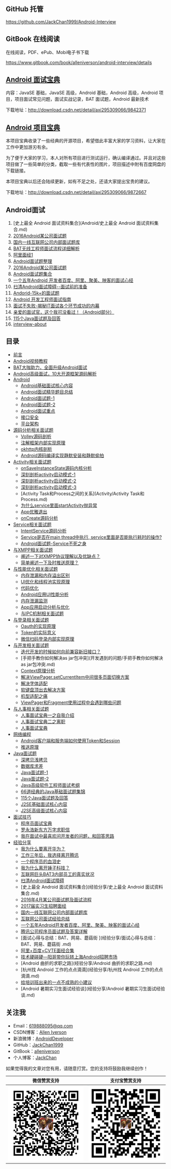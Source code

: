 ## GitHub 托管

https://github.com/JackChan1999/Android-Interview

## GitBook 在线阅读

在线阅读，PDF、ePub、Mobi电子书下载

https://www.gitbook.com/book/alleniverson/android-interview/details

## [Android 面试宝典](http://download.csdn.net/detail/axi295309066/9842371)

内容：JavaSE 基础，JavaSE 高级，Android 基础，Android 高级，Android 项目，项目面试常见问题，面试实战记录，BAT 面试题，Android 最新技术

下载地址：http://download.csdn.net/detail/axi295309066/9842371

## [Android 项目宝典](http://download.csdn.net/detail/axi295309066/9872667)

本项目宝典收录了一些经典的开源项目，希望借此丰富大家的学习资料，让大家在工作中更加游刃有余。

为了便于大家的学习，本人对所有项目进行测试运行，确认编译通过。并且对这些项目做了一些简单的分类，截取一些有代表性的图片，项目描述中附有百度网盘的下载链接。

本项目宝典以后还会陆续更新，如有不足之处，还请大家提出宝贵的建议。

下载地址：http://download.csdn.net/detail/axi295309066/9872667

## Android面试

1. [史上最全 Android 面试资料集合](Android/史上最全 Android 面试资料集合.md)
2. [2016Android某公司面试题](http://blog.csdn.net/jdsjlzx/article/details/51201925)
3. [国内一线互联网公司内部面试题库](https://github.com/JackyAndroid/AndroidInterview-Q-A/blob/master/README-CN.md)
4. [BAT无线工程师面试流程详细解析](http://blog.csdn.net/axi295309066/article/details/52317615)
5. [阿里面经1](http://blog.csdn.net/axi295309066/article/details/50512835)
6. [ Android面试题整理](http://blog.csdn.net/x605940745/article/category/1808335)
7. [2016Android某公司面试题](http://yuweiguocn.github.io/interview-2016-big-company/)
8. [Android面试题集合](http://blog.csdn.net/axi295309066/article/details/54089310)
9. [一个五年Android 开发者百度、阿里、聚美、映客的面试心经](http://blog.csdn.net/jdsjlzx/article/details/51860422?locationNum=2&fps=1)
10. [扫清Android面试障碍--面试前的准备](http://blog.csdn.net/jdsjlzx/article/details/51424303?locationNum=1&fps=1)
11. [Andorid-15k+的面试题](http://blog.csdn.net/jdsjlzx/article/details/40738053?locationNum=3&fps=1)
12. [Android 开发工程师面试指南](https://github.com/GeniusVJR/LearningNotes)
13. [面试不失败-揭秘IT面试各个环节成功的内幕](https://pan.baidu.com/s/1mhB0aSg?errno=0&errmsg=Auth%20Login%20Sucess&&bduss=&ssnerror=0#list/path=%2F)
14. [亲爱的面试官，这个我可没看过！（Android部分）](http://www.jianshu.com/p/89f19d67b348)
15. [115个Java面试题及回答](https://github.com/snowdream/115-Java-Interview-Questions-and-Answers/tree/master/zh)
16. [interview-about](https://github.com/closedevice/interview-about)

## 目录

- [前言](README.md)
- [Android视频教程](Android/Android视频教程.md)
- [BAT大咖助力，全面升级Android面试](Android/BAT大咖助力全面升级Android面试.md)
- [Android高级面试，10大开源框架源码解析](Android/Android高级面试10大开源框架源码解析.md)
- [Android](Android/README.md)
  - [Android基础面试核心内容](Android/Android基础面试核心内容.md)
  - [Android面试精华题目总结](Android/Android面试精华题目总结.md)
  - [Android面试题-1](Android/Android面试题-1.md)
  - [Android面试题-2](Android/Android面试题-2.md)
  - [Android面试重点](Android/Android面试重点.md)
  - [接口安全](Android/接口安全.md)
  - [平台架构](Android/平台架构.md)
- [源码分析相关面试题](源码分析/README.md)
  - [Volley源码剖析](源码分析/Volley源码剖析.md)
  - [注解框架内部实现原理](源码分析/注解框架内部实现原理.md)
  - [okhttp内核剖析](源码分析/okhttp内核剖析.md)
  - [Android源码编译实现静默安装和静默偷拍](源码分析/Android源码编译实现静默安装和静默偷拍.md)
- [Activity相关面试题](Activity/README.md)
  - [onSaveInstanceState源码内核分析](Activity/onSaveInstanceState源码内核分析.md)
  - [深刻剖析activity启动模式-1](Activity/深刻剖析activity启动模式-1.md)
  - [深刻剖析activity启动模式-2](Activity/深刻剖析activity启动模式-2.md)
  - [深刻剖析activity启动模式-3](Activity/深刻剖析activity启动模式-3.md)
  - [Activity Task和Process之间的关系](Activity/Activity Task和Process.md)
  - [为什么service里面startActivity抛异常](Activity/为什么service里面startActivity抛异常.md)
  - [App优雅退出](Activity/App优雅退出.md)
  - [onCreate源码分析](Activity/onCreate源码分析.md)
- [Service相关面试题](Service/README.md)
  - [IntentService源码分析](Service/IntentService源码分析.md)
  - [Service是否在main thread中执行, service里面是否能执行耗时的操作?](Service/Android面试题-Service.md)
  - [Android面试题-Service不死之身](Service/Android面试题-Service不死之身.md)
- [与XMPP相关面试题](网络编程/README.md)
  - [阐述一下对XMPP协议理解以及优缺点？](网络编程/阐述一下对XMPP协议理解以及优缺点？.md)
  - [简单阐述一下及时推送原理？](网络编程/简单阐述一下及时推送原理？.md)
- [与性能优化相关面试题](性能优化/README.md)
  - [内存泄漏和内存溢出区别](性能优化/与性能优化相关试题一.md)
  - [UI优化和线程池实现原理](性能优化/与性能优化相关试题二.md)
  - [代码优化](性能优化/与性能优化相关试题三.md)
  - [Android应用UI性能分析](性能优化/Android应用UI性能分析.md)
  - [内存泄漏监测](性能优化/内存泄漏监测.md)
  - [App应用启动分析与优化](性能优化/App应用启动分析与优化.md)
  - [与IPC机制相关面试题](性能优化/与IPC机制相关面试题.md)
- [与登录相关面试题](登陆注册/README.md)
  - [Oauth的实现原理](登陆注册/Oauth的实现原理.md)
  - [Token的实际意义](登陆注册/Token的实际意义.md)
  - [微信扫码登录内部实现原理](登陆注册/微信扫码登录内部实现原理.md)
- [与开发相关面试题](开发遇到的问题/README.md)
  - [迭代开发的时候如何向前兼容新旧接口？](开发遇到的问题/迭代开发的时候如何向前兼容新旧接口？.md)
  - [手把手教你如何解决as jar包冲突](开发遇到的问题/手把手教你如何解决as jar包冲突.md)
  - [Context原理分析](开发遇到的问题/Context原理分析.md)
  - [解决ViewPager.setCurrentItem中间很多页面切换方案](开发遇到的问题/终极解决ViewPager.setCurrentItem中间页面过多解决方案.md)
  - [解决字体适配](开发遇到的问题/解决字体适配.md)
  - [软键盘顶出去解决方案](开发遇到的问题/软键盘顶出去解决方案.md)
  - [机型适配之痛](开发遇到的问题/机型适配之痛.md)
  - [ViewPager和Fragment使用过程中会遇到哪些问题](开发遇到的问题/ViewPager和Fragment使用过程中会遇到哪些问题.md)
- [与人事相关面试题](HR/README.md)
  - [人事面试宝典一之自我介绍](HR/人事面试宝典一之自我介绍.md)
  - [人事面试宝典二之离职](HR/人事面试宝典二之离职.md)
  - [人事面试宝典](HR/人事面试宝典.md)
- [网络编程](网络编程/README.md)
  - [Android客户端和服务端如何使用Token和Session](网络编程/Android客户端和服务端如何使用Token和Session.md)
  - [推送原理](网络编程/推送原理.md)
- [Java面试题](Java/README.md)
  - [深拷贝浅拷贝](Java/深拷贝浅拷贝.md)
  - [数据库求差](Java/数据库求差.md)
  - [Java面试题-1](Java/Java面试题-1.md)
  - [Java面试题-2](Java/Java面试题-2.md)
  - [Java高级软件工程师面试考纲](Java/Java高级软件工程师面试考纲.md)
  - [66道经典的Java基础面试题集锦](Java/66道经典的Java基础面试题集锦.md)
  - [115个Java面试题及回答](Java/115个Java面试题及回答.md)
  - [J2SE基础面试核心内容](Java/J2SE基础面试核心内容.md)
  - [J2SE高级面试核心内容](Java/J2SE高级面试核心内容.md)
- [面试技巧](面试技巧/README.md)
  - [程序员面试宝典](面试技巧/程序员面试宝典.md)
  - [罗永浩新东方万字求职信](面试技巧/罗永浩新东方万字求职信.md)
  - [我在面试中最喜欢问开发者的问题，和回答思路](面试技巧/我在面试中最喜欢问开发者的问题，和回答思路.md)
- [经验分享](经验分享/README.md)
  - [我为什么要离开华为？](经验分享/我为什么要离开华为？.md)
  - [工作三年后，我选择离开腾讯](经验分享/工作三年后，我选择离开腾讯.md)
  - [一个程序员的血泪史](经验分享/一个程序员的血泪史.md)
  - [我为什么离开锤子科技？](经验分享/我为什么离开锤子科技？.md)
  - [互联网巨头BAT3内部员工的真实状况](经验分享/互联网巨头BAT3内部员工的真实状况.md)
  - [扫清Android面试障碍](经验分享/扫清Android面试障碍.md)
  - [史上最全 Android 面试资料集合](经验分享/史上最全 Android 面试资料集合.md)
  - [2016年4月某公司面试题及面试流程](经验分享/2016年4月某公司面试题及面试流程.md)
  - [2017届实习生招聘面经](经验分享/2017届实习生招聘面经.md)
  - [国内一线互联网公司内部面试题库](经验分享/国内一线互联网公司内部面试题库.md)
  - [互联网公司面试经验总结](经验分享/互联网公司面试经验总结.md)
  - [一个五年Android开发者百度、阿里、聚美、映客的面试心经](经验分享/一个五年Android开发者百度、阿里、聚美、映客的面试心经.md)
  - [腾讯公司程序员面试题及答案详解](经验分享/腾讯公司程序员面试题及答案详解.md)
  - [面试心得与总结：BAT、网易、蘑菇街 ](经验分享/面试心得与总结：BAT、网易、蘑菇街 .md)
  - [阿里+百度+CVTE面经合集](经验分享/阿里+百度+CVTE面经合集.md)
  - [技术硬碰硬—阳哥带你玩转上海Android招聘市场](经验分享/技术硬碰硬—阳哥带你玩转上海Android招聘市场.md)
  - [Android 曲折的求职之路](经验分享/Android 曲折的求职之路.md)
  - [杭州找 Android 工作的点点滴滴](经验分享/杭州找 Android 工作的点点滴滴.md)
  - [给培训班出来的一点不成熟的小建议](经验分享/给培训班出来的一点不成熟的小建议.md)
  - [Android 暑期实习生面试经验谈](经验分享/Android 暑期实习生面试经验谈.md)

## 关注我

- Email：<619888095@qq.com>
- CSDN博客：[Allen Iverson](http://blog.csdn.net/axi295309066)
- 新浪微博：[AndroidDeveloper](http://weibo.com/u/1848214604?topnav=1&wvr=6&topsug=1&is_all=1)
- GitHub：[JackChan1999](https://github.com/JackChan1999)
- GitBook：[alleniverson](https://www.gitbook.com/@alleniverson)
- 个人博客：[JackChan](https://jackchan1999.github.io/)

如果觉得我的文章对您有用，请随意打赏。您的支持将鼓励我继续创作！

|                  微信赞赏支持                  |                 支付宝赞赏支持                  |
| :--------------------------------------: | :--------------------------------------: |
| <img src="assets/weixin.png" width="300" /> | <img src="assets/支付宝.jpg" width="300" /> |